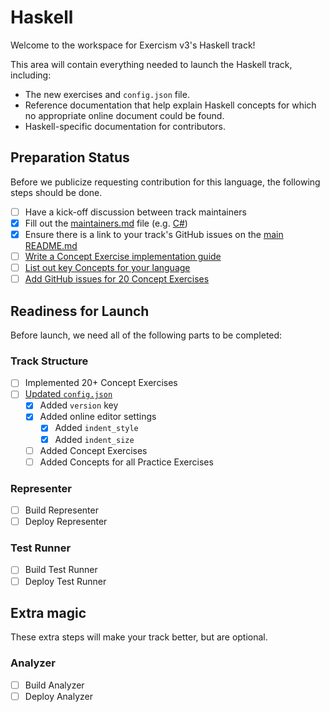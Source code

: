 # Haskell

Welcome to the workspace for Exercism v3's Haskell track!

This area will contain everything needed to launch the Haskell track, including:

- The new exercises and `config.json` file.
- Reference documentation that help explain Haskell concepts for which no appropriate online document could be found.
- Haskell-specific documentation for contributors.

## Preparation Status

Before we publicize requesting contribution for this language, the following steps should be done.

- [ ] Have a kick-off discussion between track maintainers
- [x] Fill out the [maintainers.md](./maintainers.md) file (e.g. [C#](../csharp/maintainers.md))
- [x] Ensure there is a link to your track's GitHub issues on the [main README.md](../../README.md)
- [ ] [Write a Concept Exercise implementation guide](../../docs/maintainers/writing-a-concept-exercise-github-issue.md)
- [ ] [List out key Concepts for your language](../../docs/maintainers/determining-concepts.md)
- [ ] [Add GitHub issues for 20 Concept Exercises](../../docs/maintainers/writing-a-concept-exercise-github-issue.md)

## Readiness for Launch

Before launch, we need all of the following parts to be completed:

### Track Structure

- [ ] Implemented 20+ Concept Exercises
- [ ] [Updated `config.json`](../../docs/maintainers/migrating-your-config-json-files.md)
  - [x] Added `version` key
  - [x] Added online editor settings
    - [x] Added `indent_style`
    - [x] Added `indent_size`
  - [ ] Added Concept Exercises
  - [ ] Added Concepts for all Practice Exercises

### Representer

- [ ] Build Representer
- [ ] Deploy Representer

### Test Runner

- [ ] Build Test Runner
- [ ] Deploy Test Runner

## Extra magic

These extra steps will make your track better, but are optional.

### Analyzer

- [ ] Build Analyzer
- [ ] Deploy Analyzer
